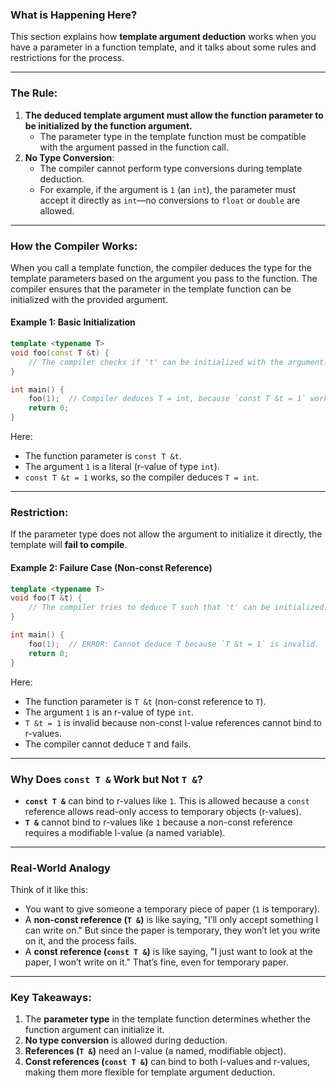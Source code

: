 
### **What is Happening Here?**
This section explains how **template argument deduction** works when you have a parameter in a function template, and it talks about some rules and restrictions for the process.

---

### **The Rule:**
1. **The deduced template argument must allow the function parameter to be initialized by the function argument.**
    - The parameter type in the template function must be compatible with the argument passed in the function call.
2. **No Type Conversion**:
    - The compiler cannot perform type conversions during template deduction.
    - For example, if the argument is `1` (an `int`), the parameter must accept it directly as `int`—no conversions to `float` or `double` are allowed.

---

### **How the Compiler Works**:
When you call a template function, the compiler deduces the type for the template parameters based on the argument you pass to the function. The compiler ensures that the parameter in the template function can be initialized with the provided argument.

#### Example 1: Basic Initialization
```cpp
template <typename T>
void foo(const T &t) {
    // The compiler checks if 't' can be initialized with the argument.
}

int main() {
    foo(1);  // Compiler deduces T = int, because `const T &t = 1` works.
    return 0;
}
```

Here:
- The function parameter is `const T &t`.
- The argument `1` is a literal (r-value of type `int`).
- `const T &t = 1` works, so the compiler deduces `T = int`.

---

### **Restriction:**
If the parameter type does not allow the argument to initialize it directly, the template will **fail to compile**.

#### Example 2: Failure Case (Non-const Reference)
```cpp
template <typename T>
void foo(T &t) {
    // The compiler tries to deduce T such that 't' can be initialized.
}

int main() {
    foo(1);  // ERROR: Cannot deduce T because `T &t = 1` is invalid.
    return 0;
}
```

Here:
- The function parameter is `T &t` (non-const reference to `T`).
- The argument `1` is an r-value of type `int`.
- `T &t = 1` is invalid because non-const l-value references cannot bind to r-values.
- The compiler cannot deduce `T` and fails.

---

### **Why Does `const T &` Work but Not `T &`?**
- **`const T &`** can bind to r-values like `1`. This is allowed because a `const` reference allows read-only access to temporary objects (r-values).
- **`T &`** cannot bind to r-values like `1` because a non-const reference requires a modifiable l-value (a named variable).

---

### **Real-World Analogy**
Think of it like this:
- You want to give someone a temporary piece of paper (`1` is temporary).
- A **non-const reference (`T &`)** is like saying, "I’ll only accept something I can write on." But since the paper is temporary, they won’t let you write on it, and the process fails.
- A **const reference (`const T &`)** is like saying, "I just want to look at the paper, I won’t write on it." That’s fine, even for temporary paper.

---

### **Key Takeaways:**
1. The **parameter type** in the template function determines whether the function argument can initialize it.
2. **No type conversion** is allowed during deduction.
3. **References (`T &`)** need an l-value (a named, modifiable object).
4. **Const references (`const T &`)** can bind to both l-values and r-values, making them more flexible for template argument deduction.


